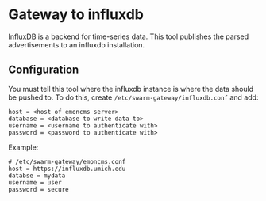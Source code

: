 Gateway to influxdb
===================

[InfluxDB](https://influxdata.com/) is a backend for time-series data.
This tool publishes the parsed advertisements to an influxdb installation.


Configuration
-------------

You must tell this tool where the influxdb instance is where the data should
be pushed to. To do this, create `/etc/swarm-gateway/influxdb.conf` and add:

    host = <host of emoncms server>
    database = <database to write data to>
    username = <username to authenticate with>
    password = <password to authenticate with>

Example:

    # /etc/swarm-gateway/emoncms.conf
    host = https://influxdb.umich.edu
    databse = mydata
    username = user
    password = secure

